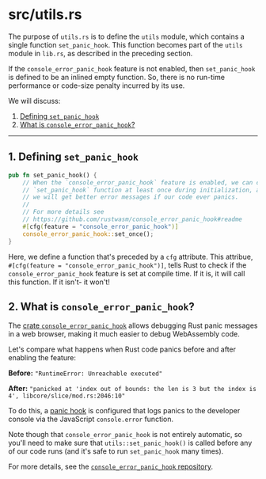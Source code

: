 # src/utils.rs

The purpose of `utils.rs` is to define the `utils` module, which contains a single function `set_panic_hook`. This function becomes part of the `utils` module in `lib.rs`, as described in the preceding section.

If the `console_error_panic_hook` feature is not enabled, then `set_panic_hook` is defined to be an inlined empty function. So, there is no run-time performance or code-size penalty incurred by its use.

We will discuss:
1. [Defining `set_panic_hook`](#1-defining-set_panic_hook)
2. [What is `console_error_panic_hook`?](#2-what-is-console_error_panic_hook)


---

## 1. Defining `set_panic_hook`

```rust
pub fn set_panic_hook() {
    // When the `console_error_panic_hook` feature is enabled, we can call the
    // `set_panic_hook` function at least once during initialization, and then
    // we will get better error messages if our code ever panics.
    //
    // For more details see
    // https://github.com/rustwasm/console_error_panic_hook#readme
    #[cfg(feature = "console_error_panic_hook")]
    console_error_panic_hook::set_once();
}
```

Here, we define a function that's preceded by a `cfg` attribute. This attribue,
`#[cfg(feature = "console_error_panic_hook")]`, tells Rust to check if the 
`console_error_panic_hook` feature is set at compile time. If it is, it will call
this function. If it isn't- it won't! 

## 2. What is `console_error_panic_hook`?

The [crate `console_error_panic_hook`][ceph] allows debugging Rust panic
messages in a web browser, making it much easier to debug WebAssembly code.

Let's compare what happens when Rust code panics before and after enabling the
feature:

**Before:** `"RuntimeError: Unreachable executed"`

**After:** `"panicked at 'index out of bounds: the len is 3 but the index is 4', libcore/slice/mod.rs:2046:10"`

To do this, a [panic hook] is configured that logs panics to the
developer console via the JavaScript `console.error` function.

Note though that `console_error_panic_hook` is not entirely automatic, so you'll
need to make sure that `utils::set_panic_hook()` is called before any of our
code runs (and it's safe to run `set_panic_hook` many times).

For more details, see the [`console_error_panic_hook`
repository](https://github.com/rustwasm/console_error_panic_hook).

[ceph]: https://crates.io/crates/console_error_panic_hook
[panic hook]: https://doc.rust-lang.org/std/panic/fn.set_hook.html
